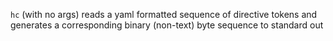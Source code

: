 `hc` (with no args) reads a yaml formatted sequence of directive tokens and generates a corresponding binary (non-text) byte sequence to standard out 
